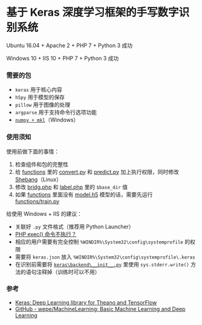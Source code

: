 # 基于 Keras 深度学习框架的手写数字识别系统

Ubuntu 16.04 + Apache 2 + PHP 7 + Python 3 成功

Windows 10 + IIS 10 + PHP 7 + Python 3 成功

### 需要的包

 * `keras` 用于核心内容
 * `h5py` 用于模型的保存
 * `pillow` 用于图像的处理
 * `argparse` 用于支持命令行选项功能
 * [`numpy + mkl`](http://www.lfd.uci.edu/~gohlke/pythonlibs/#numpy)（Windows）

### 使用须知

使用前做下面的事情：

 1. 检查组件和包的完整性
 2. 给 [functions](/functions) 里的 [convert.py](/functions/convert.py) 和 [predict.py](/functions/predict.py) 加上执行权限，同时修改  [Shebang](https://zh.wikipedia.org/wiki/Shebang)（Linux）
 4. 修改 [bridg.php](/bridg.php) 和 [label.php](/label.php) 里的 `$base_dir` 值
 5. 如果 [functions](/functions) 里面没有 [model.h5](/functions/model.h5) 模型的话，需要先运行 [functions/train.py](/functions/train.py)

给使用 Windows + IIS 的建议：

 * 关联好 `.py` 文件格式（推荐用 Python Launcher）
 * [PHP exec() 命令不执行？](http://stackoverflow.com/questions/39240196/php-exec-command-not-executing)
 * 相应的用户需要有完全控制 `%WINDIR%\System32\config\systemprofile` 的权限
 * 需要将 `keras.json` 放入 `%WINDIR%\System32\config\systemprofile\.keras`
 * 在识别前需要将 [`keras\backend\__init__.py`](https://github.com/fchollet/keras/blob/master/keras/backend/__init__.py) 里使用 `sys.stderr.write()` 方法的语句注释掉（训练时可以不用）

### 参考

 * [Keras: Deep Learning library for Theano and TensorFlow](https://keras.io/)
 * [GitHub - wepe/MachineLearning: Basic Machine Learning and Deep Learning](https://github.com/wepe/MachineLearning)
